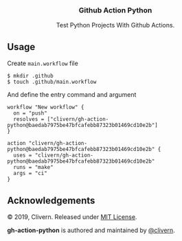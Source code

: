 <p align="center">
    <h3 align="center">Github Action Python</h3> 
    <p align="center">Test Python Projects With Github Actions.</p>
</p>

## Usage

Create `main.workflow` file

```
$ mkdir .github
$ touch .github/main.workflow
```

And define the entry command and argument

```
workflow "New workflow" {
  on = "push"
  resolves = ["clivern/gh-action-python@baedab7975be47bfcafebb87323b01469cd10e2b"]
}

action "clivern/gh-action-python@baedab7975be47bfcafebb87323b01469cd10e2b" {
  uses = "clivern/gh-action-python@baedab7975be47bfcafebb87323b01469cd10e2b"
  runs = "make"
  args = "ci"
}
```

## Acknowledgements

© 2019, Clivern. Released under [MIT License](https://opensource.org/licenses/mit-license.php).

**gh-action-python** is authored and maintained by [@clivern](http://github.com/clivern).
